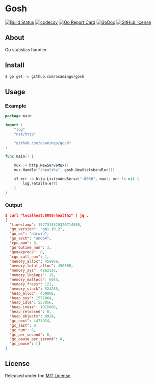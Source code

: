 # Gosh

[![Build Status](https://travis-ci.org/osamingo/gosh.svg?branch=master)](https://travis-ci.org/osamingo/gosh)
[![codecov](https://codecov.io/gh/osamingo/gosh/branch/master/graph/badge.svg)](https://codecov.io/gh/osamingo/gosh)
[![Go Report Card](https://goreportcard.com/badge/github.com/osamingo/gosh)](https://goreportcard.com/report/github.com/osamingo/gosh)
[![GoDoc](https://godoc.org/github.com/osamingo/gosh?status.svg)](https://godoc.org/github.com/osamingo/gosh)
[![GitHub license](https://img.shields.io/badge/license-MIT-blue.svg)](https://raw.githubusercontent.com/osamingo/gosh/master/LICENSE)

## About

Go statistics handler

## Install

```bash
$ go get -u github.com/osamingo/gosh
```

## Usage

### Example

```go
package main

import (
	"log"
	"net/http"

	"github.com/osamingo/gosh"
)

func main() {

	mux := http.NewServeMux()
	mux.Handle("/healthz", gosh.NewStatsHandler())

	if err := http.ListenAndServe(":8080", mux); err != nil {
		log.Fatalln(err)
	}
}
```

### Output

```json
$ curl "localhost:8080/healthz" | jq .
{
  "timestamp": 1527313320320714500,
  "go_version": "go1.10.2",
  "go_os": "darwin",
  "go_arch": "amd64",
  "cpu_num": 8,
  "goroutine_num": 3,
  "gomaxprocs": 8,
  "cgo_call_num": 1,
  "memory_alloc": 450808,
  "memory_total_alloc": 450808,
  "memory_sys": 4262136,
  "memory_lookups": 15,
  "memory_mallocs": 5045,
  "memory_frees": 121,
  "memory_stack": 524288,
  "heap_alloc": 450808,
  "heap_sys": 1572864,
  "heap_idle": 557056,
  "heap_inuse": 1015808,
  "heap_released": 0,
  "heap_objects": 4924,
  "gc_next": 4473924,
  "gc_last": 0,
  "gc_num": 0,
  "gc_per_second": 0,
  "gc_pause_per_second": 0,
  "gc_pause": []
}
```


## License

Released under the [MIT License](https://github.com/osamingo/gosh/blob/master/LICENSE).
